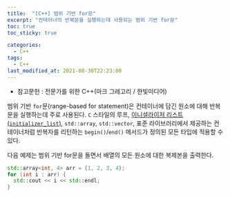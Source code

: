 ```yaml
---
title:  "[C++] 범위 기반 for문"
excerpt: "컨테이너의 반복문을 실행하는데 사용되는 범위 기반 for문"
toc: true
toc_sticky: true

categories:
  - C++
tags:
  - C++
last_modified_at: 2021-08-30T22:23:00
---
```


* 참고문헌 : 전문가를 위한 C++(마크 그레고리 / 한빛미디어)

범위 기반 `for`문(range-based for statement)은 컨테이너에 담긴 원소에 대해 반복문을 실행하는데 주로 사용된다. `C` 스타일의 루프, [이니셜라이저 리스트(`initializer_list`)](/c++/Cpp-switch-initializer/), `std::array`, `std::vector`, 표준 라이브러리에서 제공하는 컨테이너처럼 반복자를 리턴하는 `begin()`/`end()` 메서드가 정의된 모든 타입에 적용할 수 있다.

다음 예제는 범위 기반 for문을 돌면서 배열의 모든 원소에 대한 복제본을 출력한다.
```cpp
std::array<int, 4> arr = {1, 2, 3, 4};
for (int i : arr) {
  std::cout << i << std::endl;
}
```